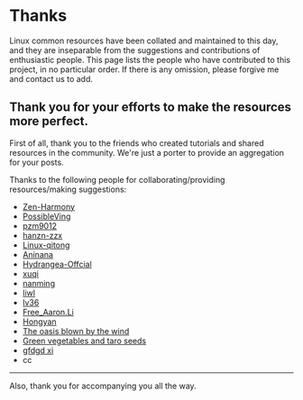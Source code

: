 # Thanks
Linux common resources have been collated and maintained to this day, and they are inseparable from the suggestions and contributions of enthusiastic people. This page lists the people who have contributed to this project, in no particular order. If there is any omission, please forgive me and contact us to add.

Thank you for your efforts to make the resources more perfect.
---
First of all, thank you to the friends who created tutorials and shared resources in the community. We're just a porter to provide an aggregation for your posts.

Thanks to the following people for collaborating/providing resources/making suggestions:
- [Zen-Harmony](https://github.com/Zen-Harmony)
- [PossibleVing](https://bbs.deepin.org/user/225373)
- [pzm9012](https://github.com/pzm9012)
- [hanzn-zzx](https://github.com/hanzn-zzx)
- [Linux-qitong](https://github.com/Linux-qitong) 
- [Aninana](https://github.com/Aninana)
- [Hydrangea-Offcial](https://github.com/Hydrangea-Offcial)
- [xuqi](https://bbs.deepin.org/user/283437)
- [nanming](https://bbs.deepin.org/user/239615)
- [liwl](https://bbs.deepin.org/user/160805)
- [lv36](https://bbs.deepin.org/user/227371)
- [Free_Aaron.Li](https://bbs.deepin.org/user/280809)
- [Hongyan](https://bbs.deepin.org/user/301917)
- [The oasis blown by the wind](https://bbs.deepin.org/user/41719)
- [Green vegetables and taro seeds](https://loafing.cn/)
- [gfdgd xi](http://www.gfdgdxi.top/)
- cc

---
Also, thank you for accompanying you all the way.
